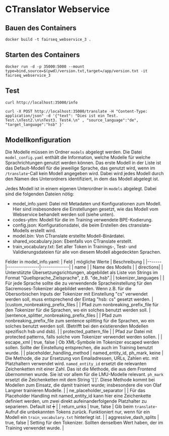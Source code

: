 # CTranslator Webservice

## Bauen des Containers

`docker build -t fairseq_webservice_3 .
`
## Starten des Containers

`docker run -d -p 35000:5000 --mount type=bind,source=$(pwd)/version.txt,target=/app/version.txt -it fairseq_webservice_3`

## Test

`curl http://localhost:35000/info`

`curl -X POST http://localhost:35000/translate -H "Content-Type: application/json" -d '{"text": "Dies ist ein Test. Test.\nTest2.\n\nTest3. Test4.\n" , "source_language":"de", "target_language":"hsb" }'`



## Modellkonfiguration
Die Modelle müssen im Ordner `models` abgelegt werden. Die Datei `model_config.yaml` enthält die Information, welche Modelle für welche Sprachrichtungen genutzt werden können. Das erste Modell in der Liste ist das Default-Modell für die jeweilige Sprache, das genutzt wird, wenn im `/translate`-Call kein Modell angegeben wird. Dabei wird jedes Modell durch den Namen des Unterordners identifiziert, in dem das Modell abgelegt ist.

Jedes Modell ist in einem eigenen Unterordner in `models` abgelegt. Dabei sind die folgenden Dateien nötig:
- model_info.yaml: Datei mit Metadaten und Konfigurationen zum Modell. Hier sind insbesondere die Einstellungen gesetzt, wie das Modell vom Webservice behandelt werden soll (siehe unten).
- codes-yttm: Modell für die im Training verwendete BPE-Kodierung.
- config.json: Konfigurationsdatei, die beim Erstellen des ctranslate-Modells erstellt wird.
- model.bin: Von CTranslate erstellte Modell-Binärdatei.
- shared_vocabulary.json: Ebenfalls von CTranslate erstellt.
- train_vocabulary.txt: Set aller Token in Trainings-, Test- und Validierungsdateien für alle von diesem Modell abgedeckten Sprachen.  


Felder in model_info.yaml:
| Feld  | mögliche Werte | Beschreibung |
|-------|----------------|--------------|
| name  |                | Name des Modells |
| directions|            | Unterstützte Übersetzungsrichtungen, abgebildet als Liste von Strings im Format "Quellsprache_Zielsprache", z.B. "de_hsb".|
| tokenizer_languages |           | Für jede Sprache sollte die zu verwendende Spracheinstellung für den Sacremoses-Tokenizer abgebildet werden. Wenn z.B. für die Obersorbischen Inputs der Tokenizer mit Einstellung "cs" verwendet werden soll, muss entsprechend der Eintag "hsb: cs" gesetzt werden. |
|custom_nonbreaking_prefix_files | | Pfad zum nonbreaking_prefix_file für den Tokenizer für die Sprachen, wo ein solches benutzt werden soll. |
|sentence_splitter_nonbreaking_prefix_files | | Pfad zum nonbreaking_prefix_file zum sentence splitting für die Sprachen, wo ein solches benutzt werden soll. (Betrifft bei den existierenden Modellen spezifisch hsb und dsb). |
| protected_pattern_file | | Pfad zur Datei mit protected patterns, falls solche vom Tokenizer verwendet werden sollen. |
| escape_xml | true, false | Ob XML-Symbole im Tokenizer escaped werden sollen. Sollte der Einstellung entsprechen, die auch im Training benutzt wurde. |
| placeholder_handling_method | named_entity_id, ph_mark, keine | Die Methode, die zur Ersetzung von Emailadressen, URLs, Zahlen etc. mit Platzhaltern verwendet wird. `named_entity_id` ersetzt die relevanten Zeichenketten mit einer Zahl. Das ist die Methode, die aus dem Frontend übernommen wurde. Sie ist vor allem für die LMU-Modelle relevant. `ph_mark` ersetzt die Zeichenketten mit dem String '⟦⟧'. Diese Methode kommt bei Modellen zum Einsatz, die damit trainiert wurde; insbesondere die von Olaf Langner trainieren Modelle. |
| ne_placeholder_separator | | Für das Placeholder Handling mit named_entity_id kann hier eine Zeichenkette definiert werden, um zwei direkt aufeinanderfolgende Platzhalter zu separieren. Default ist ┿ |
| return_unks | true, false | Gib beim `translate`-Aufruf die unbekannten Tokens zurück. Funktioniert nur, wenn für ein Modell ein `train_vocabulary.txt` hinterlegt ist. |
| aggressive_dash_splits | true, false | Setting für den Tokenizer. Sollten denselben Wert haben, der im Training verwendet wurde. |
